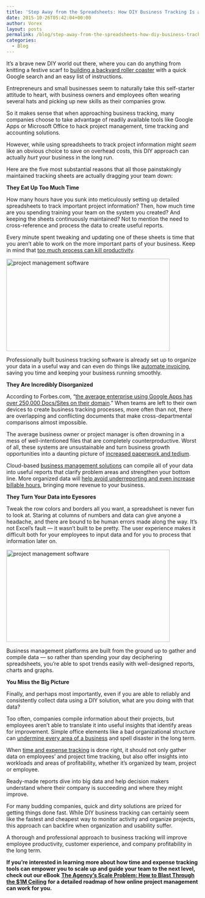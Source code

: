 ```yaml
---
title: 'Step Away from the Spreadsheets: How DIY Business Tracking Is a Business Fail'
date: 2015-10-26T05:42:04+00:00
author: Vorex
layout: posts
permalink: /blog/step-away-from-the-spreadsheets-how-diy-business-tracking-is-a-business-fail/
categories:
  - Blog
---
```

It&#8217;s a brave new DIY world out there, where you can do anything from knitting a festive scarf to [building a backyard roller coaster](http://www.wired.co.uk/magazine/archive/2014/11/how-to/how-to-build-a-backyard-roller-coaster) with a quick Google search and an easy list of instructions.

Entrepreneurs and small businesses seem to naturally take this self-starter attitude to heart, with business owners and employees often wearing several hats and picking up new skills as their companies grow.<!--more-->

So it makes sense that when approaching business tracking, many companies choose to take advantage of readily available tools like Google Apps or Microsoft Office to hack project management, time tracking and accounting solutions.

However, while using spreadsheets to track project information might _seem_ like an obvious choice to save on overhead costs, this DIY approach can actually _hurt_ your business in the long run.

Here are the five most substantial reasons that all those painstakingly maintained tracking sheets are actually dragging your team down:

**They Eat Up Too Much Time**

How many hours have you sunk into meticulously setting up detailed spreadsheets to track important project information? Then, how much time are you spending training your team on the system you created? And keeping the sheets continuously maintained? Not to mention the need to cross-reference and process the data to create useful reports.

Every minute spent tweaking and updating one of these sheets is time that you aren&#8217;t able to work on the more important parts of your business. Keep in mind that [too much process can kill productivity](http://www.fastcompany.com/1837301/5-ways-process-killing-your-productivity).

<img class="aligncenter" src="http://i641.photobucket.com/albums/uu134/LeBarron/tumblr_m4ee1n0ujw1r04fupo1_500.gif" alt="project management software" width="428" height="242" />

Professionally built business tracking software is already set up to organize your data in a useful way and can even do things like [automate invoicing](http://www.vorex.com/product/billing-invoicing-tracking/), saving you time and keeping your business running smoothly.

**They Are Incredibly Disorganized**

According to Forbes.com, &#8220;[the average enterprise using Google Apps has over 250,000 Docs/Sites on their domain](http://www.forbes.com/sites/ciocentral/2012/06/01/google-apps-by-the-numbers/).&#8221; When teams are left to their own devices to create business tracking processes, more often than not, there are overlapping and conflicting documents that make cross-departmental comparisons almost impossible.

The average business owner or project manager is often drowning in a mess of well-intentioned files that are completely counterproductive. Worst of all, these systems are unsustainable and turn business growth opportunities into a daunting picture of <a href="http://testcollab.com/wp-content/uploads/2012/09/spreadsheet_comic.gif" target="_blank">increased paperwork and tedium</a>.

Cloud-based [business management solutions](http://www.vorex.com/solutions/) can compile all of your data into useful reports that clarify problem areas and strengthen your bottom line. More organized data will [help avoid underreporting and even increase billable hours](http://www.vorex.com/how-one-company-increased-margins-with-improved-time-tracking-billing/), bringing more revenue to your business.

**They Turn Your Data into Eyesores**

Tweak the row colors and borders all you want, a spreadsheet is never fun to look at. Staring at columns of numbers and data can give anyone a headache, and there are bound to be human errors made along the way. It&#8217;s not Excel&#8217;s fault &#8212; it wasn&#8217;t built to be pretty. The user experience makes it difficult both for your employees to input data and for you to process that information later on.

<img class="aligncenter" src="http://i.imgur.com/LJ7OJRR.gif" alt="project management software" width="428" height="242" />

Business management platforms are built from the ground up to gather and compile data &#8212; so rather than spending your day deciphering spreadsheets, you&#8217;re able to spot trends easily with well-designed reports, charts and graphs.

**You Miss the Big Picture**

Finally, and perhaps most importantly, even if you are able to reliably and consistently collect data using a DIY solution, what are you doing with that data?

Too often, companies compile information about their projects, but employees aren&#8217;t able to translate it into useful insights that identify areas for improvement. Simple office elements like a bad organizational structure can [undermine every area of a business](http://smallbusiness.chron.com/happens-bad-organizational-structure-business-22934.html) and spell disaster in the long term.

When [time and expense tracking](http://www.vorex.com/product/time-expense-tracking/) is done right, it should not only gather data on employees&#8217; and project time tracking, but also offer insights into workloads and areas of profitability, whether it&#8217;s organized by team, project or employee.

Ready-made reports dive into big data and help decision makers understand where their company is succeeding and where they might improve.

For many budding companies, quick and dirty solutions are prized for getting things done fast. While DIY business tracking can certainly seem like the fastest and cheapest way to monitor activity and organize projects, this approach can backfire when organization and usability suffer.

A thorough and professional approach to business tracking will improve employee productivity, customer experience, and company profitability in the long term.

**If you&#8217;re interested in learning more about how time and expense tracking tools can empower you to scale up and guide your team to the next level, check out our eBook** [**The Agency&#8217;s Scale Problem: How to Blast Through the $1M Ceiling**](http://vorex.hs-sites.com/agency-scale-ebook?__hstc=100746398.b2843db0333d5242d1d7cad84e1e93d1.1428948442272.1444083980494.1444243665523.86&__hssc=100746398.5.1444243665523&__hsfp=3666326852) **for a detailed roadmap of how online project management can work for you.**
